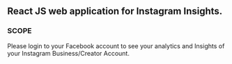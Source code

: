 ## React JS web application for Instagram Insights.

### SCOPE

Please login to your Facebook account to see your analytics and Insights of your Instagram Business/Creator Account.
